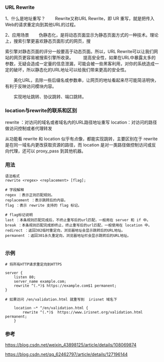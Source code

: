 ### URL Rewrite

1、什么是地址重写？
  Rewrite又称URL Rewrite，即 UR 重写，就是把传入Web的请求重定向到其他URL的过程。

2、应用场景
  伪静态化，是将动态页面显示为静态页面方式的一种技术。理论上，搜索引擎更喜欢静态页面形式的网页，搜

索引擎对静态页面的评分一般要高于动态页面。所以，URL Rewrite可以让我们网站的网页更容易被搜索引擎所收录。
  提高安全性，如果在URL中暴露太多的参数，无疑会造成一定量的信息泄漏，可能会被一些黑客利用，对你的系统造成一定的破坏，所以静态化的URL地址可以给我们带来更高的安全性。

  美化URL，去除一些后缀名或参数串，让网页的地址看起来尽可能简洁明快，有利于反映访问模块内容。

  实现地址跳转、协议跳转、端口跳转。


### location与rewrite的联系和区别 

rewrite ：对访问的域名或者域名内的URL路径地址重写
location：对访问的路径做访问控制或者代理转发

从功能看 rewrite 和 location 似乎有点像，都能实现跳转，主要区别在于 rewrite 是在同一域名内更改获取资源的路径，而 location 是对一类路径做控制访问或反向代理，还可以 proxy_pass 到其他机器。

### 用法

```
语法格式
rewrite <regex> <replacement> [flag];

# 字段解释
regex ：表示正则匹配规则。
replacement ：表示跳转后的内容。
flag ：表示 rewrite 支持的 flag 标记。

# flag标记说明
last ：本条规则匹配完成后，不终止重写后的url匹配，一般用在 server 和 if 中。
break ：本条规则匹配完成即终止，终止重写后的url匹配，一般使用在 location 中。
redirect ：返回302临时重定向，浏览器地址会显示跳转后的URL地址。
permanent ：返回301永久重定向，浏览器地址栏会显示跳转后的URL地址。


```



###  示例

```
# 将所有HTTP请求重定向到HTTPS

server {
    listen 80;
    server_name example.com;
    rewrite ^(.*)$ https://example.com$1 permanent;
}

# 如果访问 /en/validation.html 就重写到  irisnet 域名下

    location ~* ^/en/validation.html {
        rewrite ^(.*)$  https://www.irisnet.org/validation.html permanent;
    }

```



### 参考

https://blog.csdn.net/weixin_43898125/article/details/108069874

https://blog.csdn.net/qq_62462797/article/details/127196144